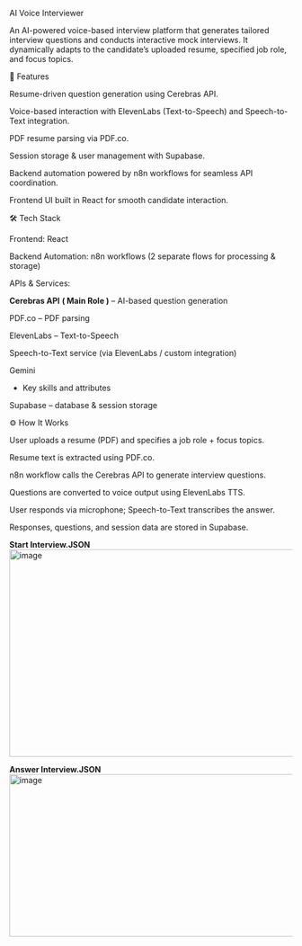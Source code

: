 AI Voice Interviewer

An AI-powered voice-based interview platform that generates tailored interview questions and conducts interactive mock interviews. It dynamically adapts to the candidate’s uploaded resume, specified job role, and focus topics.

🚀 Features

Resume-driven question generation using Cerebras API.

Voice-based interaction with ElevenLabs (Text-to-Speech) and Speech-to-Text integration.

PDF resume parsing via PDF.co.

Session storage & user management with Supabase.

Backend automation powered by n8n workflows for seamless API coordination.

Frontend UI built in React for smooth candidate interaction.

🛠️ Tech Stack

Frontend: React

Backend Automation: n8n workflows (2 separate flows for processing & storage)

APIs & Services:

**Cerebras API** **( Main Role )**
 – AI-based question generation

PDF.co
 – PDF parsing

ElevenLabs
 – Text-to-Speech

Speech-to-Text service (via ElevenLabs / custom integration)

Gemini
- Key skills and attributes

Supabase
 – database & session storage

⚙️ How It Works

User uploads a resume (PDF) and specifies a job role + focus topics.

Resume text is extracted using PDF.co.

n8n workflow calls the Cerebras API to generate interview questions.

Questions are converted to voice output using ElevenLabs TTS.

User responds via microphone; Speech-to-Text transcribes the answer.

Responses, questions, and session data are stored in Supabase.

**Start Interview.JSON**
<img width="1681" height="369" alt="image" src="https://github.com/user-attachments/assets/371123ed-9bdb-4c5f-94d4-3a9a07b11775" />

**Answer Interview.JSON**
<img width="1659" height="289" alt="image" src="https://github.com/user-attachments/assets/c71703cb-c456-449c-ab31-aec30cc33e34" />


